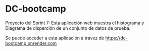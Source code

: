 # DC-bootcamp
Proyecto del Sprint 7: 
Esta aplicación web muestra el histograma y Diagrama de disperción de un conjunto de datos de prueba. 

Se puede acceder a esta aplicación a travez de https://dc-bootcamp.onrender.com
